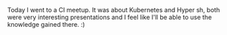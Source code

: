 Today I went to a CI meetup. It was about Kubernetes and Hyper sh, both were very interesting presentations and I feel like I'll be able to use the knowledge gained there. :)
